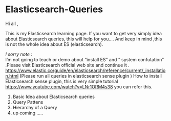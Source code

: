 # Elasticsearch-Queries
Hi all ,

This is my Elasticsearch learning page. If you want to get very simply idea about Elasticsearch queries, this will help for you....
And keep in mind ,this is not the whole idea about ES (elasticsearch). 

*! sorry note* :  
I’m not going to teach or demo about “install ES” and  “ system confutation” .Please visit Elasticsearch official web site and continue it . https://www.elastic.co/guide/en/elasticsearch/reference/current/_installation.html
(Please run  all queries in elasticsearch sense plugin )
How to install Elasticsearch sense plugin, this is  very simple tutorial https://www.youtube.com/watch?v=LNr1ORM4s38 you can refer this.


1. Basic Idea about Elasticsearch queries
2. Query Pattens
3. Hierarchy of a Query
4. up coming ..... 



